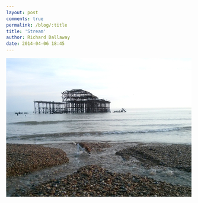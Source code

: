 ```yaml
---
layout: post
comments: true
permalink: /blog/:title
title: 'Stream'
author: Richard Dallaway
date: 2014-04-06 18:45
---
```


<div><a href="/media/tp_stream.jpg"><img src="/media/tp_thumb_stream.jpg" width="500" height="375"/></a></div>

  
      
